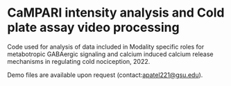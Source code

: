 # CaMPARI intensity analysis and Cold plate assay video processing
Code used for analysis of data included in Modality specific roles for metabotropic GABAergic signaling and calcium induced calcium release mechanisms in regulating cold nociception, 2022.


Demo files are available upon request (contact:apatel221@gsu.edu).
